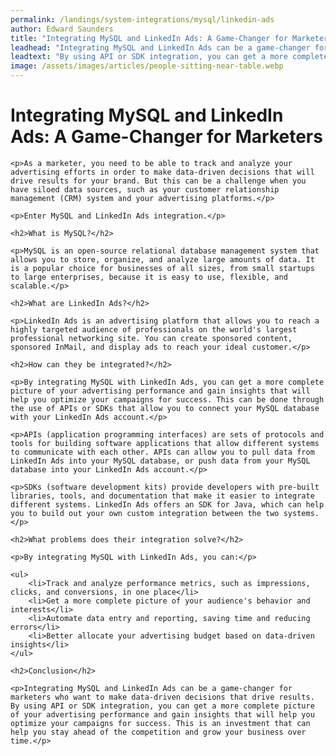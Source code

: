 ```yaml
---
permalink: /landings/system-integrations/mysql/linkedin-ads
author: Edward Saunders
title: "Integrating MySQL and LinkedIn Ads: A Game-Changer for Marketers"
leadhead: "Integrating MySQL and LinkedIn Ads can be a game-changer for marketers who want to make data-driven decisions that drive results"
leadtext: "By using API or SDK integration, you can get a more complete picture of your advertising performance and gain insights that will help you optimize your campaigns for success. This is an investment that can help you stay ahead of the competition and grow your business over time."
image: /assets/images/articles/people-sitting-near-table.webp
---
```

<div class="arttext">
	<h1>Integrating MySQL and LinkedIn Ads: A Game-Changer for Marketers</h1>

	<p>As a marketer, you need to be able to track and analyze your advertising efforts in order to make data-driven decisions that will drive results for your brand. But this can be a challenge when you have siloed data sources, such as your customer relationship management (CRM) system and your advertising platforms.</p>

	<p>Enter MySQL and LinkedIn Ads integration.</p>

	<h2>What is MySQL?</h2>

	<p>MySQL is an open-source relational database management system that allows you to store, organize, and analyze large amounts of data. It is a popular choice for businesses of all sizes, from small startups to large enterprises, because it is easy to use, flexible, and scalable.</p>

	<h2>What are LinkedIn Ads?</h2>

	<p>LinkedIn Ads is an advertising platform that allows you to reach a highly targeted audience of professionals on the world's largest professional networking site. You can create sponsored content, sponsored InMail, and display ads to reach your ideal customer.</p>

	<h2>How can they be integrated?</h2>

	<p>By integrating MySQL with LinkedIn Ads, you can get a more complete picture of your advertising performance and gain insights that will help you optimize your campaigns for success. This can be done through the use of APIs or SDKs that allow you to connect your MySQL database with your LinkedIn Ads account.</p>

	<p>APIs (application programming interfaces) are sets of protocols and tools for building software applications that allow different systems to communicate with each other. APIs can allow you to pull data from LinkedIn Ads into your MySQL database, or push data from your MySQL database into your LinkedIn Ads account.</p>

	<p>SDKs (software development kits) provide developers with pre-built libraries, tools, and documentation that make it easier to integrate different systems. LinkedIn Ads offers an SDK for Java, which can help you to build out your own custom integration between the two systems.</p>

	<h2>What problems does their integration solve?</h2>

	<p>By integrating MySQL with LinkedIn Ads, you can:</p>

	<ul>
		<li>Track and analyze performance metrics, such as impressions, clicks, and conversions, in one place</li>
		<li>Get a more complete picture of your audience's behavior and interests</li>
		<li>Automate data entry and reporting, saving time and reducing errors</li>
		<li>Better allocate your advertising budget based on data-driven insights</li>
	</ul>

	<h2>Conclusion</h2>

	<p>Integrating MySQL and LinkedIn Ads can be a game-changer for marketers who want to make data-driven decisions that drive results. By using API or SDK integration, you can get a more complete picture of your advertising performance and gain insights that will help you optimize your campaigns for success. This is an investment that can help you stay ahead of the competition and grow your business over time.</p>

</div>